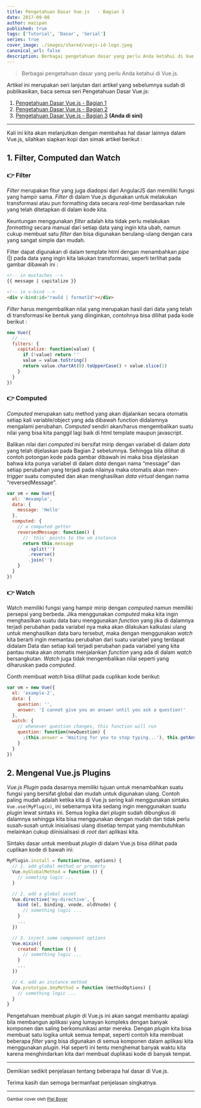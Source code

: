 ```yaml
---
title: Pengetahuan Dasar Vue.js   - Bagian 3
date: 2017-09-08
author: mazipan
published: true
tags: ['Tutorial', 'Dasar', 'Serial']
series: true
cover_image: ./images/shared/vuejs-id-logo.jpeg
canonical_url: false
description: Berbagai pengetahuan dasar yang perlu Anda ketahui di Vue.js.
---
```


> Berbagai pengetahuan dasar yang perlu Anda ketahui di Vue.js.

Artikel ini merupakan seri lanjutan dari artikel yang sebelumnya sudah di publikasikan, baca semua seri Pengetahuan Dasar Vue.js:

1. [Pengetahuan Dasar Vue.js - Bagian 1](/pengetahuan-dasar-vuejs-bagian-1)
2. [Pengetahuan Dasar Vue.js - Bagian 2](/pengetahuan-dasar-vuejs-bagian-2)
3. [Pengetahuan Dasar Vue.js - Bagian 3](/pengetahuan-dasar-vuejs-bagian-3) **(Anda di sini)**

---

Kali ini kita akan melanjutkan dengan membahas hal dasar lainnya dalam Vue.js, silahkan siapkan kopi dan simak artikel berikut :

## 1. Filter, Computed dan Watch

### 👉 Filter

_Filter_ merupakan fitur yang juga diadopsi dari AngularJS dan memiliki fungsi yang hampir sama. _Filter_ di dalam Vue.js digunakan untuk melakukan transformasi atau pun formatting data secara _real-time_ berdasarkan rule yang telah ditetapkan di dalam kode kita.

Keuntungan menggunakan _filter_ adalah kita tidak perlu melakukan _formatting_ secara manual dari setiap data yang ingin kita ubah, namun cukup membuat satu _filter_ dan bisa digunakan berulang-ulang dengan cara yang sangat simple dan mudah.

Filter dapat digunakan di dalam template html dengan menambahkan _pipe_ (|) pada data yang ingin kita lakukan transformasi, seperti terlihat pada gambar dibawah ini :

```html
<!-- in mustaches -->
{{ message | capitalize }}

<!-- in v-bind -->
<div v-bind:id="rawId | formatId"></div>
```

_Filter_ harus mengembalikan nilai yang merupakan hasil dari data yang telah di transformasi ke bentuk yang diinginkan, contohnya bisa dilihat pada kode berikut :

```js
new Vue({
  // ...
  filters: {
    capitalize: function(value) {
      if (!value) return ''
      value = value.toString()
      return value.chartAt(0).toUpperCase() + value.slice(1)
    }
  }
})
```

### 👉 Computed

_Computed_ merupakan satu method yang akan dijalankan secara otomatis setiap kali variable/object yang ada dibawah function didalamnya mengalami perubahan. _Computed_ sendiri akan/harus mengembalikan suatu nilai yang bisa kita panggil lagi baik di html template maupun javascript.

Balikan nilai dari _computed_ ini bersifat mirip dengan variabel di dalam _data_ yang telah dijelaskan pada Bagian 2 sebelumnya. Sehingga bila dilihat di contoh potongan kode pada gambar dibawah ini maka bisa dijelaskan bahwa kita punya variabel di dalam _data_ dengan nama “message” dan setiap perubahan yang terjadi pada nilainya maka otomatis akan men-_trigger_ suatu computed dan akan menghasilkan _data virtual_ dengan nama “reversedMessage".

```js
var vm = new Vue({
  el: '#example',
  data: {
    message: 'Hello'
  },
  computed: {
    // a computed getter
    reversedMessage: function() {
      // `this` points to the vm instance
      return this.message
        .split('')
        .reverse()
        .join('')
    }
  }
})
```

### 👉 Watch

Watch memiliki fungsi yang hampir mirip dengan _computed_ namun memiliki persepsi yang berbeda. Jika menggunakan _computed_ maka kita ingin menghasilkan suatu data baru menggunakan _function_ yang jika di dalamnya terjadi perubahan pada variabel nya maka akan dilakukan kalkulasi ulang untuk menghasilkan data baru tersebut, maka dengan menggunakan _watch_ kita berarti ingin memantau perubahan dari suatu variabel yang terdapat didalam Data dan setiap kali terjadi perubahan pada variabel yang kita pantau maka akan otomatis menjalankan _function_ yang ada di dalam _watch_ bersangkutan. _Watch_ juga tidak mengembalikan nilai seperti yang diharuskan pada _computed_.

Conth membuat _watch_ bisa dilihat pada cuplikan kode berikut:

```js
var vm = new Vue({
  el: 'example-2',
  data: {
    question: '',
    answer: 'I cannot give you an answer until you ask a question!'
  },
  watch: {
    // whenever question changes, this function will run
    question: function(newQuestion) {
      ;(this.answer = 'Waiting for you to stop typing...'), this.getAnswer()
    }
  }
})
```

## 2. Mengenal Vue.js Plugins

_Vue.js Plugin_ pada dasarnya memiliki tujuan untuk menambahkan suatu fungsi yang bersifat global dan mudah untuk digunakan ulang. Contoh paling mudah adalah ketika kita di Vue.js sering kali menggunakan sintaks `Vue.use(MyPlugin)`, ini sebenarnya kita sedang ingin menggunakan suatu _plugin_ lewat sintaks ini. Semua logika dari _plugin_ sudah dibungkus di dalamnya sehingga kita bisa menggunakan dengan mudah dan tidak perlu susah-susah untuk inisialisasi ulang disetiap tempat yang membutuhkan melainkan cukup diinisialisasi di _root_ dari aplikasi kita.

Sintaks dasar untuk membuat _plugin_ di dalam Vue.js bisa dilihat pada cuplikan kode di bawah ini:

```js
MyPlugin.install = function(Vue, options) {
  // 1. add global method or property
  Vue.myGlobalMethod = function () {
    // someting logic ...
  }

  // 2. add a global asset
  Vue.directive('my-directive', {
    bind (el, binding, vnode, oldVnode) {
      // something logic ...
    }
    ...
  })

  // 3. inject some component options
  Vue.mixin({
    created: function () {
      // something logic ...
    }
    ...
  })

  // 4. add an instance method
  Vue.prototype.$myMethod = function (methodOptions) {
    // something logic ...
  }
}
```

Pengetahuan membuat _plugin_ di Vue.js ini akan sangat membantu apalagi bila membangun aplikasi yang lumayan kompleks dengan banyak komponen dan saling berkomunikasi antar mereka. Dengan _plugin_ kita bisa membuat satu logika untuk semua tempat, seperti contoh kita membuat beberapa _filter_ yang bisa digunakan di semua komponen dalam aplikasi kita menggunakan _plugin_. Hal seperti ini tentu menghemat banyak waktu kita karena menghindarkan kita dari membuat duplikasi kode di banyak tempat.

---

Demikian sedikit penjelasan tentang beberapa hal dasar di Vue.js.

Terima kasih dan semoga bermanfaat penjelasan singkatnya.

---

<small>Gambar cover oleh [Piel Bover](https://medium.com/@Pier)</small>
